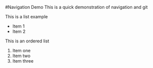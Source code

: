 #Navigation Demo
This is a quick demonstration of navigation and git

This is a list example
* Item 1
* Item 2

This is an ordered list
1. Item one
2. Item two
3. Item three